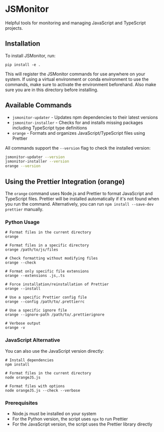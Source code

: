 # JSMonitor

Helpful tools for monitoring and managing JavaScript and TypeScript projects.

## Installation

To install JSMonitor, run:

```
pip install -e .
```

This will register the JSMonitor commands for use anywhere on your system. If using a virtual environment or conda environment to use the commands, make sure to activate the environment beforehand. Also make sure you
are in this directory before installing. 

## Available Commands

- `jsmonitor-updater` - Updates npm dependencies to their latest versions
- `jsmonitor-installer` - Checks for and installs missing packages including TypeScript type definitions
- `orange` - Formats and organizes JavaScript/TypeScript files using Prettier

All commands support the `--version` flag to check the installed version:

```bash
jsmonitor-updater --version
jsmonitor-installer --version
orange --version
```

## Using the Prettier Integration (orange)

The `orange` command uses Node.js and Prettier to format JavaScript and TypeScript files.
Prettier will be installed automatically if it's not found when you run the command. Alternatively, you can run `npm install --save-dev prettier` manually.

### Python Usage

```
# Format files in the current directory
orange

# Format files in a specific directory
orange /path/to/js/files

# Check formatting without modifying files
orange --check

# Format only specific file extensions
orange --extensions .js,.ts

# Force installation/reinstallation of Prettier
orange --install

# Use a specific Prettier config file
orange --config /path/to/.prettierrc

# Use a specific ignore file
orange --ignore-path /path/to/.prettierignore

# Verbose output
orange -v
```

### JavaScript Alternative

You can also use the JavaScript version directly:

```
# Install dependencies
npm install

# Format files in the current directory
node orangeJS.js

# Format files with options
node orangeJS.js --check --verbose
```

### Prerequisites

- Node.js must be installed on your system
- For the Python version, the script uses `npx` to run Prettier
- For the JavaScript version, the script uses the Prettier library directly
